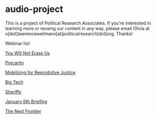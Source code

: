 # audio-project
This is a project of Political Research Associates. If you're interested in learning more or reusing our content in any way, please email Olivia at o[dot]lawrenceweilmann[at]politicalresearch[dot]org. Thanks!

Webinar list:

[You Will Not Erase Us](https://political-research-associates.github.io/audio-project/You-Will-Not-Erase-Us/You-Will-Not-Erase-Us.html)

[Precarity](https://political-research-associates.github.io/audio-project/Precarity/Precarity.html)

[Mobilizing for Reprodutive Justice](https://political-research-associates.github.io/audio-project/ReproJustice/ReproJustice.html)

[Big Tech](https://political-research-associates.github.io/audio-project/Big_Tech/Big_Tech.html)

[Sheriffs](https://political-research-associates.github.io/audio-project/Sheriffs/Sheriffs.html)

[January 6th Briefing](https://political-research-associates.github.io/audio-project/Jan_6/Jan_6.html)

[The Next Frontier](https://political-research-associates.github.io/audio-project/The-Next-Frontier/The-Next-Frontier.html)
